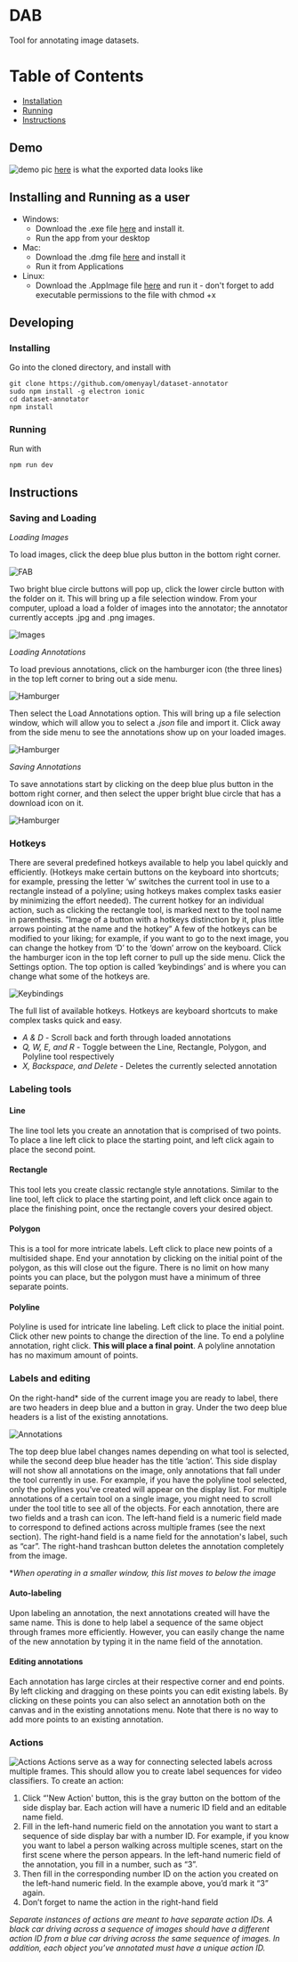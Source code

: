 # DAB
Tool for annotating image datasets.

Table of Contents
=================

 * [Installation](#installing-and-running-as-a-user)
 * [Running](#running)
 * [Instructions](#instructions)

## Demo
![demo pic](https://s3.amazonaws.com/olegpublicbucket/annotator-test.PNG)
[here](https://s3.amazonaws.com/olegpublicbucket/annotator-test.json) is what the exported data looks like

## Installing and Running as a user
* Windows: 
  * Download the .exe file [here](https://github.com/omenyayl/dataset-annotator/releases/download/v0.8.0/dataset-annotator-setup-0.8.0.exe) and install it.
  * Run the app from your desktop
* Mac:
  * Download the .dmg file [here](https://github.com/omenyayl/dataset-annotator/releases/download/v0.8.0/dataset-annotator-0.8.0.dmg) and install it
  * Run it from Applications
* Linux:
  * Download the .AppImage file [here](https://github.com/omenyayl/dataset-annotator/releases/download/v0.8.0/dataset-annotator-0.8.0-x86_64.AppImage) and run it - don't forget to add executable permissions to the file with chmod +x 

## Developing
### Installing
Go into the cloned directory, and install with
```
git clone https://github.com/omenyayl/dataset-annotator
sudo npm install -g electron ionic
cd dataset-annotator
npm install
```

### Running
Run with
```
npm run dev
```

## Instructions
### Saving and Loading
*Loading Images*

To load images, click the deep blue plus button in the bottom right corner.

![FAB](https://s3.amazonaws.com/olegpublicbucket/FAB.png)

Two bright blue circle buttons will pop up, click the lower circle button with the folder on it. This will bring up a file selection window. From your computer, upload a load a folder of images into the annotator; the annotator currently accepts .jpg and .png images.

![Images](https://s3.amazonaws.com/olegpublicbucket/load_images.png)

*Loading Annotations*

To load previous annotations, click on the hamburger icon (the three lines) in the top left corner to bring out a side menu.

![Hamburger](https://s3.amazonaws.com/olegpublicbucket/Hamburger.png)

Then select the Load Annotations option. This will bring up a file selection window, which will allow you to select a *.json* file and import it. Click away from the side menu to see the annotations show up on your loaded images.

![Hamburger](https://s3.amazonaws.com/olegpublicbucket/load_annotations.png)

*Saving Annotations*

To save annotations start by clicking on the deep blue plus button in the bottom right corner, and then select the upper bright blue circle that has a download icon on it.

![Hamburger](https://s3.amazonaws.com/olegpublicbucket/save_annotations.png)

### Hotkeys
There are several predefined hotkeys available to help you label quickly and efficiently. (Hotkeys make certain buttons on the keyboard into shortcuts; for example, pressing the letter ‘w’ switches the current tool in use to a rectangle instead of a polyline; using hotkeys makes complex tasks easier by minimizing the effort needed). The current hotkey for an individual action, such as clicking the rectangle tool, is marked next to the tool name in parenthesis.
“Image of a button with a hotkeys distinction by it, plus little arrows pointing at the name and the hotkey”
A few of the hotkeys can be modified to your liking; for example, if you want to go to the next image, you can change the hotkey from ‘D’ to the ‘down’ arrow on the keyboard. Click the hamburger icon in the top left corner to pull up the side menu. Click the Settings option. The top option is called ‘keybindings’ and is where you can change what some of the hotkeys are.

![Keybindings](https://s3.amazonaws.com/olegpublicbucket/keybindings.png)


The full list of available hotkeys. Hotkeys are keyboard shortcuts to make complex tasks quick and easy.
 * *A & D* - Scroll back and forth through loaded annotations
 * *Q, W, E, and R* - Toggle between the Line, Rectangle, Polygon, and Polyline tool respectively
 * *X, Backspace, and Delete* - Deletes the currently selected annotation


### Labeling tools
#### Line
The line tool lets you create an annotation that is comprised of two points. To place a line left click to place the starting point, and left click again to place the second point.
#### Rectangle
This tool lets you create classic rectangle style annotations. Similar to the line tool, left click to place the starting point, and left click once again to place the finishing point, once the rectangle covers your desired object.
#### Polygon
This is a tool for more intricate labels. Left click to place new points of a multisided shape. End your annotation by clicking on the initial point of the polygon, as this will close out the figure. There is no limit on how many points you can place, but the polygon must have a minimum of three separate points.
#### Polyline
Polyline is used for intricate line labeling. Left click to place the initial point. Click other new points to change the direction of the line. To end a polyline annotation, right click. **This will place a final point**. A polyline annotation has no maximum amount of points.

### Labels and editing
On the right-hand\* side of the current image you are ready to label, there are two headers in deep blue and a button in gray. Under the two deep blue headers is a list of the existing annotations.

![Annotations](https://s3.amazonaws.com/olegpublicbucket/Annotations.png)

The top deep blue label changes names depending on what tool is selected, while the second deep blue header has the title ‘action’. This side display will not show all annotations on the image, only annotations that fall under the tool currently in use. For example, if you have the polyline tool selected, only the polylines you’ve created will appear on the display list. For multiple annotations of a certain tool on a single image, you might need to scroll under the tool title to see all of the objects. 
For each annotation, there are two fields and a trash can icon. The left-hand field is a numeric field made to correspond to defined actions across multiple frames (see the next section). The right-hand field is a name field for the annotation's label, such as “car”. The right-hand trashcan button deletes the annotation completely from the image.

\**When operating in a smaller window, this list moves to below the image*

#### Auto-labeling
Upon labeling an annotation, the next annotations created will have the same name. This is done to help label a sequence of the same object through frames more efficiently. However, you can easily change the name of the new annotation by typing it in the name field of the annotation.

#### Editing annotations
Each annotation has large circles at their respective corner and end points. By left clicking and dragging on these points you can edit existing labels. By clicking on these points you can also select an annotation both on the canvas and in the existing annotations menu. Note that there is no way to add more points to an existing annotation.

### Actions
![Actions](https://s3.amazonaws.com/olegpublicbucket/Actions.png)
Actions serve as a way for connecting selected labels across multiple frames. This should allow you to create label sequences for video classifiers. 
To create an action:
 1. Click “'New Action' button, this is the gray button on the bottom of the side display bar. Each action will have a numeric ID field and an editable name field.  
 2. Fill in the left-hand numeric field on the annotation you want to start a sequence of side display bar with a number ID. For example, if you know you want to label a person walking across multiple scenes, start on the first scene where the person appears. In the left-hand numeric field of the annotation, you fill in a number, such as “3”.
 3. Then fill in the corresponding number ID on the action you created on the left-hand numeric field. In the example above, you’d mark it “3” again.
 4. Don’t forget to name the action in the right-hand field

*Separate instances of actions are meant to have separate action IDs. A black car driving across a sequence of images should have a different action ID from a blue car driving across the same sequence of images. In addition, each object you’ve annotated must have a unique action ID.*
